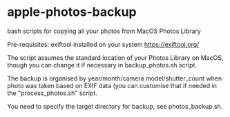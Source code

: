 # apple-photos-backup
bash scripts for copying all your photos from MacOS Photos Library

Pre-requisites: exiftool installed on your system https://exiftool.org/

The script assumes the standard location of your Photos Library on MacOS, though you can change it if necessary in backup_photos.sh script.

The backup is organised by year/month/camera model/shutter_count when photo was taken based on EXIF data (you can customise that if needed in the "process_photos.sh" script.

You need to specify the target directory for backup, see photos_backup.sh.
